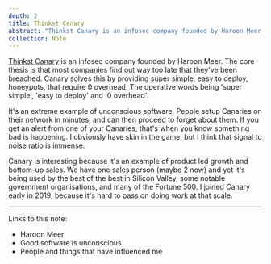 ```yaml
---
depth: 2
title: Thinkst Canary
abstract: "Thinkst Canary is an infosec company founded by Haroon Meer. The core thesis is that most companies find out way too late that they've been breached. Canary solves this by providing super simple, easy to deploy, honeypots, that require 0 overhead. The operative words being 'super simple', 'easy to deploy' and '0 overhead'."
collection: Note
---
```

[Thinkst Canary](https://canary.tools/) is an infosec company founded by <inter-link href="haroon-meer">Haroon Meer</inter-link>. The core thesis is that most companies find out way too late that they've been breached. Canary solves this by providing super simple, easy to deploy, honeypots, that require 0 overhead. The operative words being 'super simple', 'easy to deploy' and '0 overhead'.

It's an extreme example of <inter-link href="good-software-is-unconscious">unconscious software</inter-link>. People setup Canaries on their network in minutes, and can then proceed to forget about them. If you get an alert from one of your Canaries, that's when you know something bad is happening. I obviously have skin in the game, but I think that signal to noise ratio is immense.

Canary is interesting because it's an example of <inter-link href="product-led-growth-and-bottom-up-sales">product led growth and bottom-up sales</inter-link>. We have one sales person (maybe 2 now) and yet it's being used by the best of the best in Silicon Valley, some notable government organisations, and many of the Fortune 500. I joined Canary early in 2019, because it's hard to pass on doing work at that scale. 

---

Links to this note:
- <inter-link href="haroon-meer">Haroon Meer</inter-link>
- <inter-link href="good-software-is-unconscious">Good software is unconscious</inter-link>
- <inter-link href="influences">People and things that have influenced me</inter-link>

